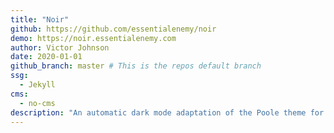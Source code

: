 ```yaml
---
title: "Noir"
github: https://github.com/essentialenemy/noir
demo: https://noir.essentialenemy.com
author: Victor Johnson
date: 2020-01-01
github_branch: master # This is the repos default branch
ssg:
  - Jekyll
cms:
  - no-cms
description: "An automatic dark mode adaptation of the Poole theme for Jekyll."
---
```

